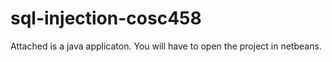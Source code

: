 # sql-injection-cosc458
Attached is a java applicaton. You will have to open the project in netbeans.
